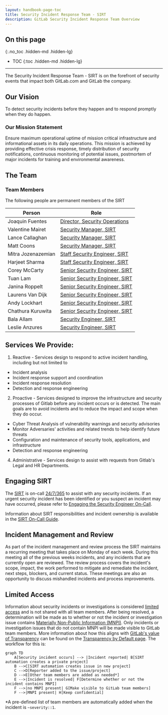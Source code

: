 ```yaml
---
layout: handbook-page-toc
title: Security Incident Response Team - SIRT
description: GitLab Security Incident Response Team Overview 
---
```


## On this page
{:.no_toc .hidden-md .hidden-lg}

- TOC
{:toc .hidden-md .hidden-lg}

----

The Security Incident Response Team - SIRT is on the forefront of security events that impact both GitLab.com and GitLab the company.

## <i class="fas fa-rocket" id="biz-tech-icons"></i> Our Vision

To detect security incidents before they happen and to respond promptly when they do happen. 

### Our Mission Statement

Ensure maximum operational uptime of mission critical infrastructure and informational assets in its daily operations. This mission is achieved by providing effective crisis response, timely distribution of security notifications, continuous monitoring of potential issues, postmortem of major incidents for training and environmental awareness.

## <i class="fas fa-users" id="biz-tech-icons"></i> The Team

### Team Members

The following people are permanent members of the SIRT

|Person|Role|
|---|---|
|Joaquin Fuentes|[Director, Security Operations](/job-families/security/security-incident-response-team/#manager-security-incident-response-team)|
|Valentine Mairet|[Security Manager, SIRT](/job-families/security/security-incident-response-team/#manager-security-incident-response-team)|
|Lance Callaghan|[Security Manager, SIRT](/job-families/security/security-incident-response-team/#manager-security-incident-response-team)|
|Matt Coons|[Security Manager, SIRT](/job-families/security/security-incident-response-team/#manager-security-incident-response-team)|
|Mitra Jozenazemian|[Staff Security Engineer, SIRT](/job-families/security/security-incident-response-team/#staff-security-incident-response-team-engineer)|
|Harjeet Sharma|[Staff Security Engineer, SIRT](/job-families/security/security-incident-response-team/#staff-security-incident-response-team-engineer)|
|Corey McCarty|[Senior Security Engineer, SIRT](/job-families/security/security-incident-response-team/#senior-security-incident-response-team-engineer)|
|Tuan Lam|[Senior Security Engineer, SIRT](/job-families/security/security-incident-response-team/#senior-security-incident-response-team-engineer)|
|Janina Roppelt|[Senior Security Engineer, SIRT](/job-families/security/security-incident-response-team/#senior-security-incident-response-team-engineer)|
|Laurens Van Dijk|[Senior Security Engineer, SIRT](/job-families/security/security-incident-response-team/#senior-security-incident-response-team-engineer)|
|Andy Lockhart|[Senior Security Engineer, SIRT](/job-families/security/security-incident-response-team/#senior-security-incident-response-team-engineer)|
|Chathura Kuruwita|[Senior Security Engineer, SIRT](/job-families/security/security-incident-response-team/#senior-security-incident-response-team-engineer)|
|Bala Allam|[Security Engineer, SIRT](/job-families/security/security-incident-response-team/#security-incident-response-team-engineer-intermediate)|
|Leslie Anzures|[Security Engineer, SIRT](/job-families/security/security-incident-response-team/#security-incident-response-team-engineer-intermediate)|


## <i class="fas fa-stream" id="biz-tech-icons"></i> Services We Provide:
1. Reactive - Services design to respond to active incident handling, including but not limited to 
- Incident analysis 
- Incident response support and coordination 
- Incident response resolution 
- Detection and response engineering
2. Proactive - Services designed to improve the infrastructure  and security  processes of Gitlab before any incident occurs or is detected. The main goals are to avoid incidents and to reduce the impact and scope when they do occur. 
- Cyber Threat Analysis of vulnerability warnings and security advisories
- Monitor Adversaries' activities and related trends to help identify future threats 
- Configuration and maintenance of security tools, applications, and infrastructure
- Detection and response engineering
4. Administrative - Services design to assist with requests from Gitlab's Legal and HR Departments.

## <i class="fas fa-bullseye" id="biz-tech-icons"></i> Engaging SIRT

The [SIRT](/handbook/security/security-operations/sirt) is on-call [24/7/365](/handbook/on-call/#security-team-on-call-rotation) to assist with any security incidents. If an urgent security incident has been identified or you suspect an incident may have occurred, please refer to [Engaging the Security Engineer On-Call](/handbook/security/security-operations/sirt/engaging-security-on-call.html).

Information about SIRT responsibilities and incident ownership is available in the [SIRT On-Call Guide](/handbook/security/secops-oncall.html).

## <i class="fas fa-receipt" id="biz-tech-icons"></i> Incident Management and Review

As part of the incident management and review process the SIRT maintains a recurring meeting that takes place on Monday of each week. During this meeting all of the previous weeks incidents, and any incidents that are currently open are reviewed. The review process covers the incident's scope, impact, the work performed to mitigate and remediate the incident, next steps, blockers, and current status. These meetings are also an opportunity to discuss mishandled incidents and process improvements.

## Limited Access

Information about security incidents or investigations is considered [limited access](https://about.gitlab.com/handbook/communication/confidentiality-levels/#limited-access) and is not shared with all team members. After being resolved, a determination will be made as to whether or not the incident or investigation issue contains [Materially Non-Public Information (MNPI)](https://about.gitlab.com/handbook/product/product-safe-guidance/#materially-non-public-information). Only incidents or investigation issues that do not contain MNPI will be made visible to GitLab team members. More information about how this aligns with [GitLab's value of Transparency](https://about.gitlab.com/handbook/values/#transparency) can be found on the [Transparency by Default page](https://about.gitlab.com/handbook/security/transparency_by_default.html). The workflow for this is:

```mermaid
graph TD
    A[Security incident occurs] --> |Incident reported| B[SIRT automation creates a private project]
    B -->C[SIRT automation creates issue in new project]
    C -->D[Reporter added to the issue/project]
    D -->E[Other team members are added as needed*]
    E -->|Incident is resolved| F[Determine whether or not the incident contains MNPI]
    F -->|no MNPI present| G[Make visible to GitLab team members]
    F -->|MNPI present| H[Keep confidential]
```

\*A pre-defined list of team members are automatically added when the incident is `~severity::1`.
